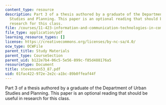 ```yaml
---
content_type: resource
description: Part 3 of a thesis authored by a graduate of the Department of Urban
  Studies and Planning. This paper is an optional reading that should be useful in
  research for this class.
file: /courses/11-423-information-and-communication-technologies-in-community-development-spring-2004/01fac422972e2e2ca1bc89b0ffeaf44f_stevenson53_87.pdf
file_type: application/pdf
learning_resource_types: []
license: https://creativecommons.org/licenses/by-nc-sa/4.0/
ocw_type: OCWFile
parent_title: Study Materials
parent_type: CourseSection
parent_uid: b122e7b4-06c5-5e56-899c-f85d488176a5
resourcetype: Document
title: stevenson53_87.pdf
uid: 01fac422-972e-2e2c-a1bc-89b0ffeaf44f
---
```

Part 3 of a thesis authored by a graduate of the Department of Urban Studies and Planning. This paper is an optional reading that should be useful in research for this class.